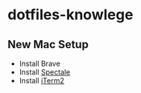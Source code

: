 # dotfiles-knowlege

## New Mac Setup
- Install Brave
- Install [Spectale](https://www.spectacleapp.com/)
- Install [iTerm2](https://iterm2.com/)
